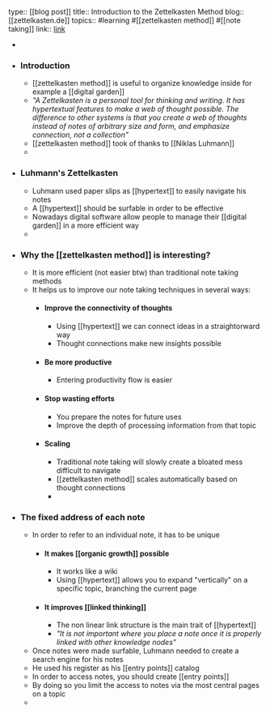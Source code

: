type:: [[blog post]]
title:: Introduction to the Zettelkasten Method
blog:: [[zettelkasten.de]]
topics:: #learning #[[zettelkasten method]] #[[note taking]]
link:: [link](https://zettelkasten.de/introduction/)

-
- ### Introduction
	- [[zettelkasten method]] is useful to organize knowledge inside for example a [[digital garden]]
	- *"A Zettelkasten is a personal tool for thinking and writing. It has hypertextual features to make a web of thought possible. The difference to other systems is that you create a web of thoughts instead of notes of arbitrary size and form, and emphasize connection, not a collection"*
	- [[zettelkasten method]] took of thanks to [[Niklas Luhmann]]
	-
- ### Luhmann's Zettelkasten
	- Luhmann used paper slips as [[hypertext]] to easily navigate his notes
	- A [[hypertext]] should be surfable in order to be effective
	- Nowadays digital software allow people to manage their [[digital garden]] in a more efficient way
	-
- ### Why the [[zettelkasten method]] is interesting?
	- It is more efficient (not easier btw) than traditional note taking methods
	- It helps us to improve our note taking techniques in several ways:
		- #### Improve the connectivity of thoughts
			- Using [[hypertext]] we can connect ideas in a straightorward way
			- Thought connections make new insights possible
		- #### Be more productive
			- Entering productivity flow is easier
		- #### Stop wasting efforts
			- You prepare the notes for future uses
			- Improve the depth of processing information from that topic
		- #### Scaling
			- Traditional note taking will slowly create a bloated mess difficult to navigate
			- [[zettelkasten method]] scales automatically based on thought connections
			-
- ### The fixed address of each note
	- In order to refer to an individual note, it has to be unique
		- #### It makes [[organic growth]] possible
			- It works like a wiki
			- Using [[hypertext]] allows you to expand "vertically" on a specific topic, branching the current page
		- #### It improves [[linked thinking]]
			- The non linear link structure is the main trait of [[hypertext]]
			- *"It is not important where you place a note once it is properly linked with other knowledge nodes"*
	- Once notes were made surfable, Luhmann needed to create a search engine for his notes
	- He used his register as his [[entry points]] catalog
	- In order to access notes, you should create [[entry points]]
	- By doing so you limit the access to notes via the most central pages on a topic
	-